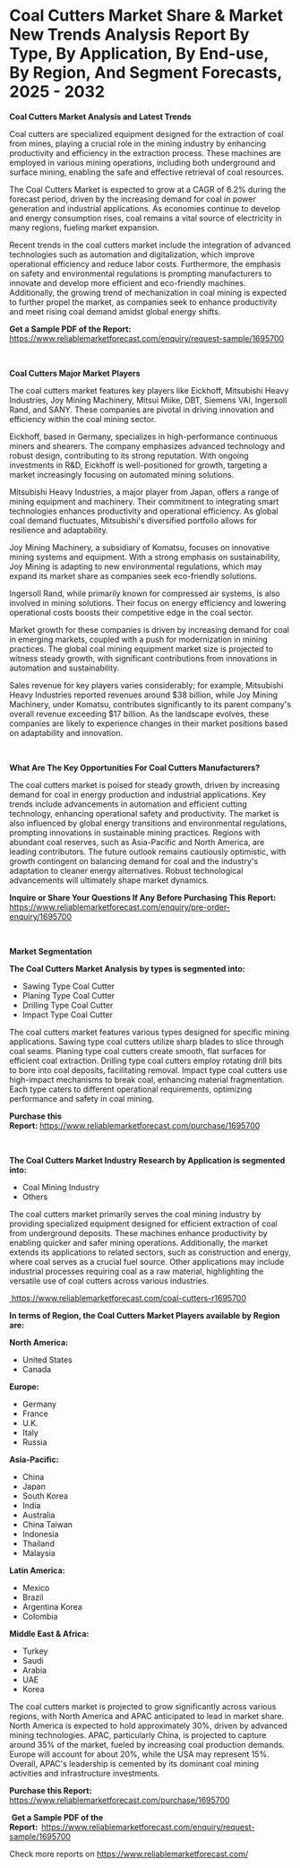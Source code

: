 <p><h1>Coal Cutters Market Share & Market New Trends Analysis Report By Type, By Application, By End-use, By Region, And Segment Forecasts, 2025 - 2032</h1></p><p><strong>Coal Cutters Market Analysis and Latest Trends</strong></p>
<p><p>Coal cutters are specialized equipment designed for the extraction of coal from mines, playing a crucial role in the mining industry by enhancing productivity and efficiency in the extraction process. These machines are employed in various mining operations, including both underground and surface mining, enabling the safe and effective retrieval of coal resources.</p><p>The Coal Cutters Market is expected to grow at a CAGR of 6.2% during the forecast period, driven by the increasing demand for coal in power generation and industrial applications. As economies continue to develop and energy consumption rises, coal remains a vital source of electricity in many regions, fueling market expansion. </p><p>Recent trends in the coal cutters market include the integration of advanced technologies such as automation and digitalization, which improve operational efficiency and reduce labor costs. Furthermore, the emphasis on safety and environmental regulations is prompting manufacturers to innovate and develop more efficient and eco-friendly machines. Additionally, the growing trend of mechanization in coal mining is expected to further propel the market, as companies seek to enhance productivity and meet rising coal demand amidst global energy shifts.</p></p>
<p><strong>Get a Sample PDF of the Report:&nbsp;</strong> <a href="https://www.reliablemarketforecast.com/enquiry/request-sample/1695700?utm_campaign=2808&utm_medium=2&utm_source=Github&utm_content=ia&utm_term=11042025&utm_id=coal-cutters">https://www.reliablemarketforecast.com/enquiry/request-sample/1695700</a></p>
<p>&nbsp;</p>
<p><strong>Coal Cutters Major Market Players</strong></p>
<p><p>The coal cutters market features key players like Eickhoff, Mitsubishi Heavy Industries, Joy Mining Machinery, Mitsui Miike, DBT, Siemens VAI, Ingersoll Rand, and SANY. These companies are pivotal in driving innovation and efficiency within the coal mining sector.</p><p>Eickhoff, based in Germany, specializes in high-performance continuous miners and shearers. The company emphasizes advanced technology and robust design, contributing to its strong reputation. With ongoing investments in R&D, Eickhoff is well-positioned for growth, targeting a market increasingly focusing on automated mining solutions.</p><p>Mitsubishi Heavy Industries, a major player from Japan, offers a range of mining equipment and machinery. Their commitment to integrating smart technologies enhances productivity and operational efficiency. As global coal demand fluctuates, Mitsubishi's diversified portfolio allows for resilience and adaptability.</p><p>Joy Mining Machinery, a subsidiary of Komatsu, focuses on innovative mining systems and equipment. With a strong emphasis on sustainability, Joy Mining is adapting to new environmental regulations, which may expand its market share as companies seek eco-friendly solutions.</p><p>Ingersoll Rand, while primarily known for compressed air systems, is also involved in mining solutions. Their focus on energy efficiency and lowering operational costs boosts their competitive edge in the coal sector.</p><p>Market growth for these companies is driven by increasing demand for coal in emerging markets, coupled with a push for modernization in mining practices. The global coal mining equipment market size is projected to witness steady growth, with significant contributions from innovations in automation and sustainability.</p><p>Sales revenue for key players varies considerably; for example, Mitsubishi Heavy Industries reported revenues around $38 billion, while Joy Mining Machinery, under Komatsu, contributes significantly to its parent company's overall revenue exceeding $17 billion. As the landscape evolves, these companies are likely to experience changes in their market positions based on adaptability and innovation.</p></p>
<p>&nbsp;</p>
<p><strong>What Are The Key Opportunities For Coal Cutters Manufacturers?</strong></p>
<p><p>The coal cutters market is poised for steady growth, driven by increasing demand for coal in energy production and industrial applications. Key trends include advancements in automation and efficient cutting technology, enhancing operational safety and productivity. The market is also influenced by global energy transitions and environmental regulations, prompting innovations in sustainable mining practices. Regions with abundant coal reserves, such as Asia-Pacific and North America, are leading contributors. The future outlook remains cautiously optimistic, with growth contingent on balancing demand for coal and the industry's adaptation to cleaner energy alternatives. Robust technological advancements will ultimately shape market dynamics.</p></p>
<p><strong>Inquire or Share Your Questions If Any Before Purchasing This Report:</strong> <a href="https://www.reliablemarketforecast.com/enquiry/pre-order-enquiry/1695700?utm_campaign=2808&utm_medium=2&utm_source=Github&utm_content=ia&utm_term=11042025&utm_id=coal-cutters">https://www.reliablemarketforecast.com/enquiry/pre-order-enquiry/1695700</a></p>
<p>&nbsp;</p>
<p><strong>Market Segmentation</strong></p>
<p><strong>The Coal Cutters Market Analysis by types is segmented into:</strong></p>
<p><ul><li>Sawing Type Coal Cutter</li><li>Planing Type Coal Cutter</li><li>Drilling Type Coal Cutter</li><li>Impact Type Coal Cutter</li></ul></p>
<p><p>The coal cutters market features various types designed for specific mining applications. Sawing type coal cutters utilize sharp blades to slice through coal seams. Planing type coal cutters create smooth, flat surfaces for efficient coal extraction. Drilling type coal cutters employ rotating drill bits to bore into coal deposits, facilitating removal. Impact type coal cutters use high-impact mechanisms to break coal, enhancing material fragmentation. Each type caters to different operational requirements, optimizing performance and safety in coal mining.</p></p>
<p><strong>Purchase this Report:&nbsp;</strong><a href="https://www.reliablemarketforecast.com/purchase/1695700?utm_campaign=2808&utm_medium=2&utm_source=Github&utm_content=ia&utm_term=11042025&utm_id=coal-cutters">https://www.reliablemarketforecast.com/purchase/1695700</a></p>
<p>&nbsp;</p>
<p><strong>The Coal Cutters Market Industry Research by Application is segmented into:</strong></p>
<p><ul><li>Coal Mining Industry</li><li>Others</li></ul></p>
<p><p>The coal cutters market primarily serves the coal mining industry by providing specialized equipment designed for efficient extraction of coal from underground deposits. These machines enhance productivity by enabling quicker and safer mining operations. Additionally, the market extends its applications to related sectors, such as construction and energy, where coal serves as a crucial fuel source. Other applications may include industrial processes requiring coal as a raw material, highlighting the versatile use of coal cutters across various industries.</p></p>
<p><a href="https://www.reliablemarketforecast.com/coal-cutters-r1695700?utm_campaign=2808&utm_medium=2&utm_source=Github&utm_content=ia&utm_term=11042025&utm_id=coal-cutters">&nbsp;https://www.reliablemarketforecast.com/coal-cutters-r1695700</a></p>
<p><strong>In terms of Region, the Coal Cutters Market Players available by Region are:</strong></p>
<p>
    <p> <strong> North America: </strong>
        <ul>
            <li>United States</li>
            <li>Canada</li>
        </ul>
        </p> 
    <p> <strong> Europe: </strong>
        <ul>
            <li>Germany</li>
            <li>France</li>
            <li>U.K.</li>
            <li>Italy</li>
            <li>Russia</li>
        </ul>
        </p> 
    <p> <strong> Asia-Pacific: </strong>
        <ul>
            <li>China</li>
            <li>Japan</li>
            <li>South Korea</li>
            <li>India</li>
            <li>Australia</li>
            <li>China Taiwan</li>
            <li>Indonesia</li>
            <li>Thailand</li>
            <li>Malaysia</li>
        </ul>
        </p> 
    <p> <strong> Latin America: </strong>
        <ul>
            <li>Mexico</li>
            <li>Brazil</li>
            <li>Argentina Korea</li>
            <li>Colombia</li>
        </ul>
        </p> 
    <p> <strong> Middle East & Africa: </strong>
        <ul>
            <li>Turkey</li>
            <li>Saudi</li>
            <li>Arabia</li>
            <li>UAE</li>
            <li>Korea</li>
        </ul>
    </p>
    </p>
<p><p>The coal cutters market is projected to grow significantly across various regions, with North America and APAC anticipated to lead in market share. North America is expected to hold approximately 30%, driven by advanced mining technologies. APAC, particularly China, is projected to capture around 35% of the market, fueled by increasing coal production demands. Europe will account for about 20%, while the USA may represent 15%. Overall, APAC's leadership is cemented by its dominant coal mining activities and infrastructure investments.</p></p>
<p><strong>Purchase this Report: </strong><a href="https://www.reliablemarketforecast.com/purchase/1695700?utm_campaign=2808&utm_medium=2&utm_source=Github&utm_content=ia&utm_term=11042025&utm_id=coal-cutters">https://www.reliablemarketforecast.com/purchase/1695700</a></p>
<p>&nbsp;<strong>Get a Sample PDF of the Report:&nbsp;&nbsp;</strong><a href="https://www.reliablemarketforecast.com/enquiry/request-sample/1695700?utm_campaign=2808&utm_medium=2&utm_source=Github&utm_content=ia&utm_term=11042025&utm_id=coal-cutters">https://www.reliablemarketforecast.com/enquiry/request-sample/1695700</a></p>
<p><strong></strong></p>
<p>Check more reports on <a href="https://www.reliablemarketforecast.com/?utm_campaign=2808&utm_medium=2&utm_source=Github&utm_content=ia&utm_term=11042025&utm_id=coal-cutters">https://www.reliablemarketforecast.com/</a></p>